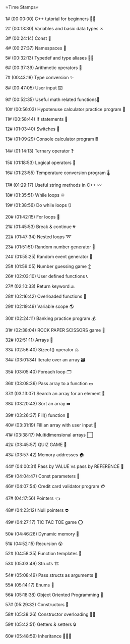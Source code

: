 ⭐️Time Stamps⭐️

1#  (00:00:00) C++ tutorial for beginners 👨‍💻

2#  (00:13:30) Variables and basic data types ✗

3#  (00:24:14) Const 🚫

4#  (00:27:37) Namespaces 📛

5#  (00:32:13) Typedef and type aliases 🙋‍♂️

6#  (00:37:39) Arithmetic operators 🧮

7#  (00:43:18) Type conversion ✨

8#  (00:47:05) User input ⌨️

9#  (00:52:35) Useful math related functions🔢

10# (00:56:03) Hypotenuse calculator practice program 📐

11# (00:58:44) If statements 🤔

12# (01:03:40) Switches 🔀

13# (01:09:29) Console calculator program 🖩

14# (01:14:13) Ternary operator ❓

15# (01:18:53) Logical operators 🔣

16# (01:23:55) Temperature conversion program 🌡️

17# (01:29:17) Useful string methods in C++ 〰️

18# (01:35:51) While loops ♾️

19# (01:38:56) Do while loops 🔃

20# (01:42:15) For loops 🔂

21# (01:45:53) Break & continue 💔

22# (01:47:34) Nested loops ➿

23# (01:51:51) Random number generator 🎲

24# (01:55:25) Random event generator 🎁

25# (01:59:05) Number guessing game ↕️

26# (02:03:10) User defined functions 📞

27# (02:10:33) Return keyword 🔙

28# (02:16:42) Overloaded functions 🍕

29# (02:19:49) Variable scope 🌎

30# (02:24:11) Banking practice program 💰

31# (02:38:04) ROCK PAPER SCISSORS game 👊

32# (02:51:11) Arrays 🚗

33# (02:56:40) Sizeof() operator ⚖️

34# (03:01:34) Iterate over an array 🗃️

35# (03:05:40) Foreach loop 🗂️

36# (03:08:36) Pass array to a function 💵

37# (03:13:07) Search an array for an element 🔎

38# (03:20:43) Sort an array ➡️

39# (03:26:37) Fill() function 🍔

40# (03:31:19) Fill an array with user input 🌭

41# (03:38:17) Multidimensional arrays ⬜

42# (03:45:57) QUIZ GAME 💯

43# (03:57:42) Memory addresses 🏠

44# (04:00:31) Pass by VALUE vs pass by REFERENCE 📧

45# (04:04:47) Const parameters 🧱

46# (04:07:54) Credit card validator program 💳

47# (04:17:56) Pointers 👈

48# (04:23:12) Null pointers ⛔

49# (04:27:17) TIC TAC TOE game ⭕

50# (04:46:26) Dynamic memory 🧠

51# (04:52:15) Recursion 😵

52# (04:58:35) Function templates 🍪

53# (05:03:49) Structs 🏗️

54# (05:08:49) Pass structs as arguments 🚚

55# (05:14:17) Enums 📅

56# (05:18:38) Object Oriented Programming 🧍

57# (05:29:32) Constructors 👷

58# (05:38:26) Constructor overloading 👨‍🍳

59# (05:42:51) Getters & setters 🔒

60# (05:48:59) Inheritance 👩‍👧‍👦
